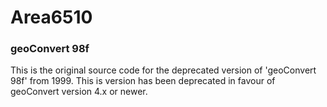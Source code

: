 # Area6510

### geoConvert 98f
This is the original source code for the deprecated version of 'geoConvert 98f' from 1999. This is version has been deprecated in favour of geoConvert version 4.x or newer.
